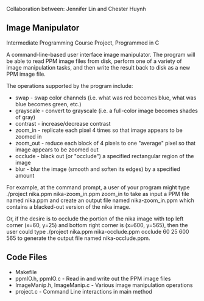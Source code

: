 Collaboration between: Jennifer Lin and Chester Huynh

Image Manipulator 
------------------
Intermediate Programming Course Project, Programmed in C

A command-line-based user interface image manipulator. The program will be able to read PPM image files from disk, 
perform one of a variety of image manipulation tasks, and then write the result back to disk as a new PPM image file. 

The operations supported by the program include:
- swap - swap color channels (i.e. what was red becomes blue, what was blue becomes green, etc.)
- grayscale - convert to grayscale (i.e. a full-color image becomes shades of gray)
- contrast - increase/decrease contrast
- zoom_in - replicate each pixel 4 times so that image appears to be zoomed in
- zoom_out - reduce each block of 4 pixels to one "average" pixel so that image appears to be zoomed out
- occlude - black out (or "occlude") a specified rectangular region of the image
- blur - blur the image (smooth and soften its edges) by a specified amount

For example, at the command prompt, a user of your program might type 
./project nika.ppm nika-zoom_in.ppm zoom_in
to take as input a PPM file named nika.ppm and create an output file named nika-zoom_in.ppm which contains a 
blacked-out version of the nika image. 

Or, if the desire is to occlude the portion of the nika image with top left corner (x=60, y=25) and bottom right 
corner is (x=600, y=565), then the user could type 
./project nika.ppm nika-occlude.ppm occlude 60 25 600 565
to generate the output file named nika-occlude.ppm.

Code Files
----------
- Makefile
- ppmIO.h, ppmIO.c - Read in and write out the PPM image files
- ImageManip.h, ImageManip.c - Various image manipulation operations
- project.c - Command Line interactions in main method
